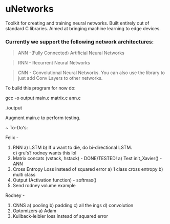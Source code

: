 # uNetworks
Toolkit for creating and training neural networks. Built entirely out of standard C libraries. Aimed at bringing machine learning to edge devices.

### Currently we support the following network architectures:
> ANN -(Fully Connected) Artificial Neural Networks

> RNN - Recurrent Neural Networks

> CNN - Convolutional Neural Networks. You can also use the library to just add Conv Layers to other networks.

To build this program for now do:

gcc -o output main.c matrix.c ann.c

./output

Augment main.c to perform testing.


~ To-Do's:

Felix -
1) RNN 
  a) LSTM
  b) If u want to die, do bi-directional LSTM.  
  c) gru's? rodney wants this lol
2) Matrix concats (vstack, hstack) - DONE/TESTED!
  a) Test init_Xavier() - ANN
3) Cross Entropy Loss instead of squared error
  a) 1 class cross entropy
  b) multi class
4) Output (Activation function) - softmax()
5) Send rodney volume example

Rodney -
1) CNNS
  a) pooling
  b) padding
  c) all the ings
  d) convolution
2) Optomizers
  a) Adam
3) Kullback-leibler loss instead of squared error
